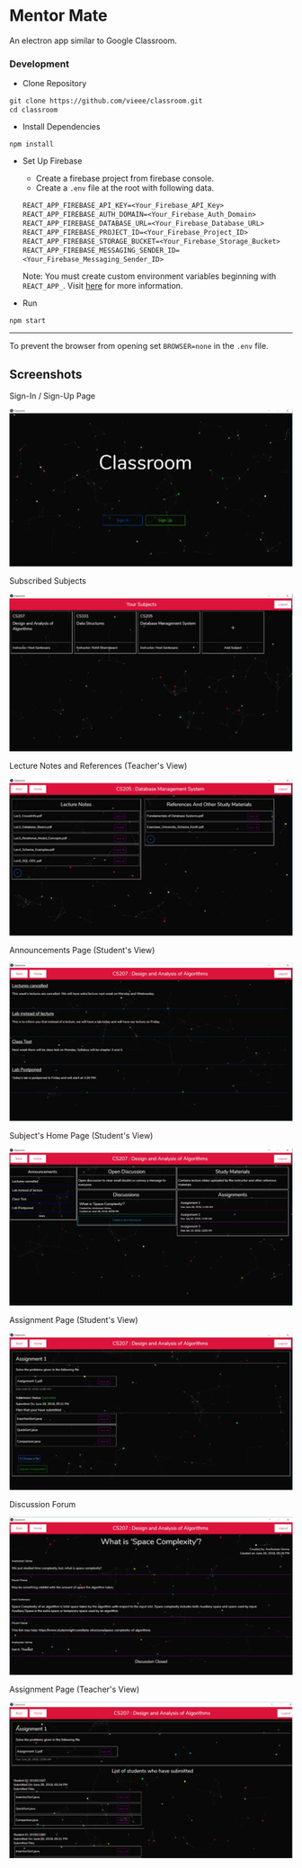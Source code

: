 # Mentor Mate
An electron app similar to Google Classroom.

### Development

- Clone Repository
```
git clone https://github.com/vieee/classroom.git
cd classroom
```

- Install Dependencies
```
npm install
```

- Set Up Firebase
	- Create a firebase project from firebase console.
	- Create a `.env` file at the root with following data.
	```
	REACT_APP_FIREBASE_API_KEY=<Your_Firebase_API_Key>
	REACT_APP_FIREBASE_AUTH_DOMAIN=<Your_Firebase_Auth_Domain>
	REACT_APP_FIREBASE_DATABASE_URL=<Your_Firebase_Database_URL>
	REACT_APP_FIREBASE_PROJECT_ID=<Your_Firebase_Project_ID>
	REACT_APP_FIREBASE_STORAGE_BUCKET=<Your_Firebase_Storage_Bucket>
	REACT_APP_FIREBASE_MESSAGING_SENDER_ID=<Your_Firebase_Messaging_Sender_ID>
	```
	Note: You must create custom environment variables beginning with `REACT_APP_`. Visit [here](https://github.com/facebook/create-react-app/blob/master/packages/react-scripts/template/README.md#adding-development-environment-variables-in-env) for more information.

- Run
```
npm start
```
------------------------------------------------------------------

To prevent the browser from opening set `BROWSER=none` in the `.env` file.

## Screenshots

Sign-In / Sign-Up Page

![Main Page](./Screenshot-1.JPG)

Subscribed Subjects

![Subscribed Subjects](./Screenshot-2.JPG)

Lecture Notes and References (Teacher's View)

![Lecture Notes and References](./Screenshot-3.JPG)

Announcements Page (Student's View)

![Announcements Page](./Screenshot-4.JPG)

Subject's Home Page (Student's View)

![Subject's Home Page](./Screenshot-5.JPG)

Assignment Page (Student's View)

![Assignment Page](./Screenshot-6.JPG)

Discussion Forum

![Discussion](./Screenshot-7.JPG)

Assignment Page (Teacher's View)

![Assigment](./Screenshot-8.JPG)

